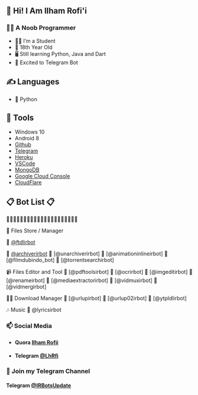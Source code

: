 ## 👋 Hi! I Am Ilham Rofi'i

### 👨‍💻 A Noob Programmer
- 👨‍🎓 I’m a Student
- 📅 18th Year Old
- 🖥️ Still learning Python, Java and Dart
- 🤖 Excited to Telegram Bot

## ✍️ Languages
- 🐍 Python

## 🔧 Tools
- Windows 10
- Android 8
- [Github](https://github.com)
- [Telegram](https://telegram.org)
- [Heroku](https://heroku.com)
- [VSCode](https://code.visualstudio.com)
- [MongoDB](https://cloud.mongodb.com)
- [Google Cloud Console](https://cloud.google.com)
- [CloudFlare](https://cloudflare.com)

## 📋 Bot List 📋

🔰🔰🔰🔰🔰🔰🔰🔰🔰🔰🔰🔰🔰🔰🔰🔰🔰🔰🔰🔰🔰

📂 Files Store / Manager

🔵 [@ftdlirbot](https://t.me/ftdlirbot)

🔵 [@archiverirbot](https://t.me/archiverirbot)
🔵 [@unarchiverirbot]
🔵 [@animationinlineirbot]
🔵 [@filmdubindo_bot]
🔵 [@torrentsearchirbot]

📹 Files Editor and Tool
🔵 [@pdftoolsirbot]
🔵 [@ocrirbot]
🔵 [@imgeditirbot]
🔵 [@renameirbot]
🔵 [@mediaextractorirbot]
🔵 [@vidmuxirbot]
🔵 [@vidmergirbot]

👨‍💻 Download Manager
🔵 [@urlupirbot]
🔵 [@urlup02irbot]
🔵 [@ytpldlirbot]

🎶  Music
🔵 @lyricsirbot
### 📫 Social Media
- #### Quora [Ilham Rofii](https://id.quora.com/profile/Ilham-Rofii-3/)
- #### Telegram [@LhRfi](https://t.me/LhRfi)

### 👥 Join my Telegram Channel
#### Telegram [@IRBotsUpdate](https://t.me/IRBotsUpdate)
